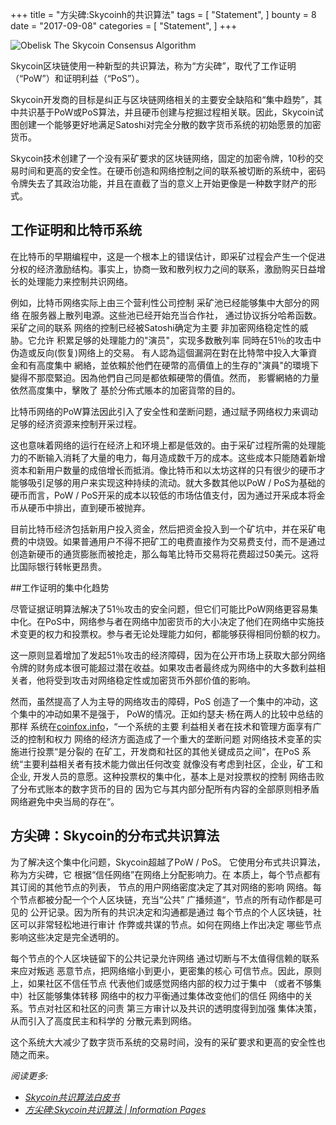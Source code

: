 +++
title = "方尖碑:Skycoinh的共识算法"
tags = [
    "Statement",
]
bounty = 8
date = "2017-09-08"
categories = [
    "Statement",
]
+++

![Obelisk The Skycoin Consensus Algorithm](/img/obelisk-the-skycoin-consensus-algorithm.png)

Skycoin区块链使用一种新型的共识算法，称为“方尖碑”，取代了工作证明（“PoW”）和证明利益（“PoS”）。

Skycoin开发商的目标是纠正与区块链网络相关的主要安全缺陷和“集中趋势”，其中共识基于PoW或PoS算法，并且硬币创建与挖掘过程相关联。因此，Skycoin试图创建一个能够更好地满足Satoshi对完全分散的数字货币系统的初始愿景的加密货币。

Skycoin技术创建了一个没有采矿要求的区块链网络，固定的加密令牌，10秒的交易时间和更高的安全性。在硬币创造和网络控制之间的联系被切断的系统中，密码令牌失去了其政治功能，并且在直截了当的意义上开始更像是一种数字财产的形式。

## 工作证明和比特币系统

在比特币的早期编程中，这是一个根本上的错误估计，即采矿过程会产生一个促进分权的经济激励结构。事实上，协商一致和散列权力之间的联系，激励购买日益增长的处理能力来控制共识网络。

例如，比特币网络实际上由三个营利性公司控制
采矿池已经能够集中大部分的网络
在服务器上散列电源。这些池已经开始充当合作社，
通过协议拆分哈希函数。  采矿之间的联系
网络的控制已经被Satoshi确定为主要
非加密网络稳定性的威胁。它允许
积累足够的处理能力的"演员"，实现多数散列率
同時在51％的攻击中伪造或反向(恢复)网络上的交易。 
有人認為這個漏洞在對在比特幣中投入大筆資金和有高度集中
網絡，並依賴於他們在硬幣的高價值上的生存的"演員"的環境下變得不那麼緊迫。因為他們自己同是都依賴硬幣的價值。然而，
影響網絡的力量依然高度集中，擊敗了
基於分佈式賬本的加密貨幣的目的。

比特币网络的PoW算法因此引入了安全性和垄断问题，通过赋予网络权力来调动足够的经济资源来控制开采过程。

这也意味着网络的运行在经济上和环境上都是低效的。由于采矿过程所需的处理能力的不断输入消耗了大量的电力，每月造成数千万的成本。这些成本只能随着新增资本和新用户数量的成倍增长而抵消。像比特币和以太坊这样的只有很少的硬币才能够吸引足够的用户来实现这种持续的流动。就大多数其他以PoW / PoS为基础的硬币而言，PoW / PoS开采的成本以较低的市场估值支付，因为通过开采成本将金币从硬币中排出，直到硬币被抛弃。

目前比特币经济包括新用户投入资金，然后把资金投入到一个矿坑中，并在采矿电费的中烧毁。如果普通用户不得不把矿工的电费直接作为交易费支付，而不是通过创造新硬币的通货膨胀而被抢走，那么每笔比特币交易将花费超过50美元。这将比国际银行转帐更昂贵。


##工作证明的集中化趋势

尽管证据证明算法解决了51％攻击的安全问题，但它们可能比PoW网络更容易集中化。在PoS中，网络参与者在网络中加密货币的大小决定了他们在网络中实施技术变更的权力和投票权。参与者无论处理能力如何，都能够获得相同份额的权力。

这一原则显着增加了发起51％攻击的经济障碍，因为在公开市场上获取大部分网络令牌的财务成本很可能超过潜在收益。如果攻击者最终成为网络中的大多数利益相关者，他将受到攻击对网络稳定性或加密货币外部价值的影响。


然而，虽然提高了人为主导的网络攻击的障碍，PoS
创造了一个集中的冲动，这个集中的冲动如果不是强于，
PoW的情况。正如约瑟夫·杨在两人的比较中总结的那样
系统在[coinfox.info](http://www.coinfox.info/)，“一个系统的主要
利益相关者在技术和管理方面享有广泛的控制和权力
网络的经济方面造成了一个重大的垄断问题
对网络技术变革的实施进行投票“是分裂的
在矿工，开发商和社区的其他关键成员之间“，在PoS
系统“主要利益相关者有技术能力做出任何改变
就像没有考虑到社区，企业，矿工和企业,
开发人员的意愿。这种投票权的集中化，基本上是对投票权的控制
网络击败了分布式账本的数字货币的目的
因为它与其内部分配所有内容的全部原则相矛盾
网络避免中央当局的存在“。

## 方尖碑：Skycoin的分布式共识算法

为了解决这个集中化问题，Skycoin超越了PoW / PoS。
它使用分布式共识算法，称为方尖碑，它
根据“信任网络”在网络上分配影响力。在
本质上，每个节点都有其订阅的其他节点的列表，
节点的用户网络密度决定了其对网络的影响
网络。每个节点都被分配一个个人区块链，充当“公共”
广播频道“，节点的所有动作都是可见的
公开记录。因为所有的共识决定和沟通都是通过
每个节点的个人区块链，社区可以非常轻松地进行审计
作弊或共谋的节点。如何在网络上作出决定
哪些节点影响这些决定是完全透明的。

每个节点的个人区块链留下的公共记录允许网络
通过切断与不太值得信赖的联系来应对叛逃
恶意节点，把网络缩小到更小，更密集的核心
可信节点。因此，原则上，如果社区不信任节点
代表他们或感觉网络内部的权力过于集中
（或者不够集中）社区能够集体转移
网络中的权力平衡通过集体改变他们的信任
网络中的关系。节点对社区和社区的问责
第三方审计以及共识的透明度得到加强
集体决策，从而引入了高度民主和科学的
分散元素到网络。

这个系统大大减少了数字货币系统的交易时间，没有的采矿要求和更高的安全性也随之而来。

*阅读更多:*

* *[Skycoin共识算法白皮书](https://www.skycoin.net/whitepapers)*
* *[方尖碑:Skycoin共识算法 | Information Pages](/overview/obelisk-skycoin-consensus-algorithm-information-pages/)*
